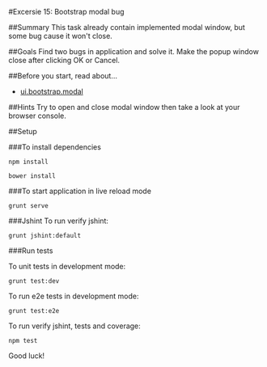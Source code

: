 #Excersie 15: Bootstrap modal bug

##Summary
This task already contain implemented modal window, but some bug cause it won't close. 

##Goals
Find two bugs in application and solve it. Make the popup window close after clicking OK or Cancel.

##Before you start, read about...
* [ui.bootstrap.modal](http://angular-ui.github.io/bootstrap/#/modal)

##Hints
Try to open and close modal window then take a look at your browser console.

##Setup
 
###To install dependencies 

```
npm install
```

```
bower install
```

###To start application in live reload mode

    grunt serve
    
###Jshint
To run verify jshint:
    
    grunt jshint:default

###Run tests

To unit tests in development mode:
    
    grunt test:dev
    
To run e2e tests in development mode:

    grunt test:e2e

To run verify jshint, tests and coverage:

    npm test

Good luck!

